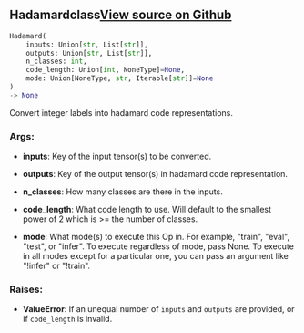 ## Hadamard<span class="tag">class</span><a class="sourcelink" href=https://github.com/fastestimator/fastestimator/blob/r1.2/fastestimator/op/numpyop/univariate/hadamard.py/#L26-L66>View source on Github</a>
```python
Hadamard(
	inputs: Union[str, List[str]],
	outputs: Union[str, List[str]],
	n_classes: int,
	code_length: Union[int, NoneType]=None,
	mode: Union[NoneType, str, Iterable[str]]=None
)
-> None
```
Convert integer labels into hadamard code representations.


<h3>Args:</h3>


* **inputs**: Key of the input tensor(s) to be converted.

* **outputs**: Key of the output tensor(s) in hadamard code representation.

* **n_classes**: How many classes are there in the inputs.

* **code_length**: What code length to use. Will default to the smallest power of 2 which is >= the number of classes.

* **mode**: What mode(s) to execute this Op in. For example, "train", "eval", "test", or "infer". To execute regardless of mode, pass None. To execute in all modes except for a particular one, you can pass an argument like "!infer" or "!train". 

<h3>Raises:</h3>


* **ValueError**: If an unequal number of `inputs` and `outputs` are provided, or if `code_length` is invalid.

